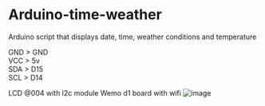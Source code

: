 # Arduino-time-weather
Arduino script that displays date, time, weather conditions and temperature

GND > GND   
VCC > 5v    
SDA > D15   
SCL > D14   

LCD @004 with l2c module
Wemo d1 board with wifi
![image](https://user-images.githubusercontent.com/26854208/234376462-98ffa511-da2b-46df-8ece-4cfc4932fafa.png)
